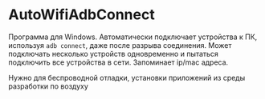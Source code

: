 # AutoWifiAdbConnect

Программа для Windows.
Автоматически подключает устройства к ПК, используя `adb connect`, даже после разрыва соединения. Может подключать несколько устройств одновременно и пытаться подключить все устройства в сети.
Запоминает ip/mac адреса.

Нужно для беспроводной отладки, установки приложений из среды разработки по воздуху

